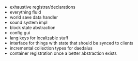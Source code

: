 * exhaustive registrar/declarations
* everything fluid
* world save data handler
* sound system impl
* block state abstraction
* config gui
* lang keys for localizable stuff
* interface for things with state that should be synced to clients
* incremental collection types for daedalus
* container registration once a better abstraction exists
